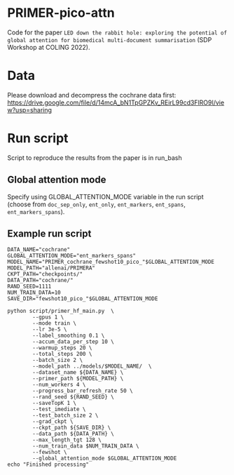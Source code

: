 # PRIMER-pico-attn
Code for the paper ``LED down the rabbit hole: exploring the potential of global attention for biomedical multi-document summarisation`` (SDP Workshop at COLING 2022).

# Data
Please download and decompress the cochrane data first: https://drive.google.com/file/d/14mcA_bN1TpGPZKv_REirL99cd3FlRO9I/view?usp=sharing


# Run script
Script to reproduce the results from the paper is in run_bash 

## Global attention mode

Specify using GLOBAL_ATTENTION_MODE variable in the run script (choose from `doc_sep_only`, `ent_only`, `ent_markers`, `ent_spans`, `ent_markers_spans`).

## Example run script

	DATA_NAME="cochrane"
	GLOBAL_ATTENTION_MODE="ent_markers_spans"
	MODEL_NAME="PRIMER_cochrane_fewshot10_pico_"$GLOBAL_ATTENTION_MODE
	MODEL_PATH="allenai/PRIMERA"
	CKPT_PATH="checkpoints/"
	DATA_PATH="cochrane/"
	RAND_SEED=1111
	NUM_TRAIN_DATA=10
	SAVE_DIR="fewshot10_pico_"$GLOBAL_ATTENTION_MODE

	python script/primer_hf_main.py  \
			--gpus 1 \
			--mode train \
			--lr 3e-5 \
			--label_smoothing 0.1 \
			--accum_data_per_step 10 \
			--warmup_steps 20 \
			--total_steps 200 \
			--batch_size 2 \
			--model_path ../models/$MODEL_NAME/  \
			--dataset_name ${DATA_NAME} \
			--primer_path ${MODEL_PATH} \
			--num_workers 4 \
			--progress_bar_refresh_rate 50 \
			--rand_seed ${RAND_SEED} \
			--saveTopK 1 \
			--test_imediate \
			--test_batch_size 2 \
			--grad_ckpt \
			--ckpt_path ${SAVE_DIR} \
			--data_path ${DATA_PATH} \
			--max_length_tgt 128 \
			--num_train_data $NUM_TRAIN_DATA \
			--fewshot \
			--global_attention_mode $GLOBAL_ATTENTION_MODE
	echo "Finished processing"
